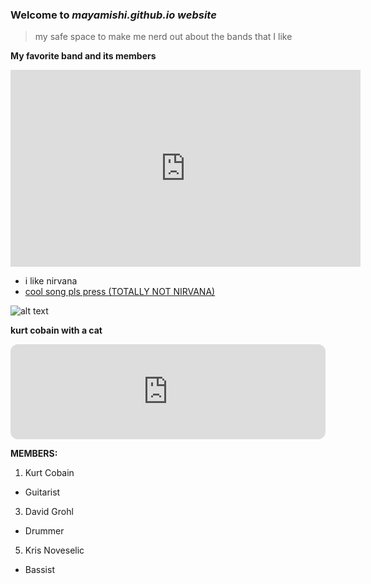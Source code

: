 ### Welcome to *mayamishi.github.io website*
> my safe space to make me nerd out about the bands that I like


**My favorite band and its members**


  
 
<iframe width="560" height="315" src="https://www.youtube.com/embed/fregObNcHC8" title="YouTube video player" frameborder="0" allow="accelerometer; autoplay; clipboard-write; encrypted-media; gyroscope; picture-in-picture" allowfullscreen></iframe>









- i  like nirvana
- [cool song pls press (TOTALLY NOT NIRVANA)](https://youtu.be/ZpiEunhVs9o)






![alt text](https://i.pinimg.com/originals/fe/28/74/fe287411625f7479c70af661af595f96.jpg)

 **kurt cobain with a cat**
  
  
 <p align="center"> 

<iframe style="border-radius:12px" src="https://open.spotify.com/embed/track/5vHLwhxxlGzmClMcxRRFPr?utm_source=generator&theme=0" width="100%" height="152" frameBorder="0" allowfullscreen="" allow="autoplay; clipboard-write; encrypted-media; fullscreen; picture-in-picture" loading="lazy"></iframe>


 **MEMBERS:** 
  
1. Kurt Cobain
  - Guitarist
3. David Grohl
  - Drummer
5. Kris Noveselic
  - Bassist
 

            
